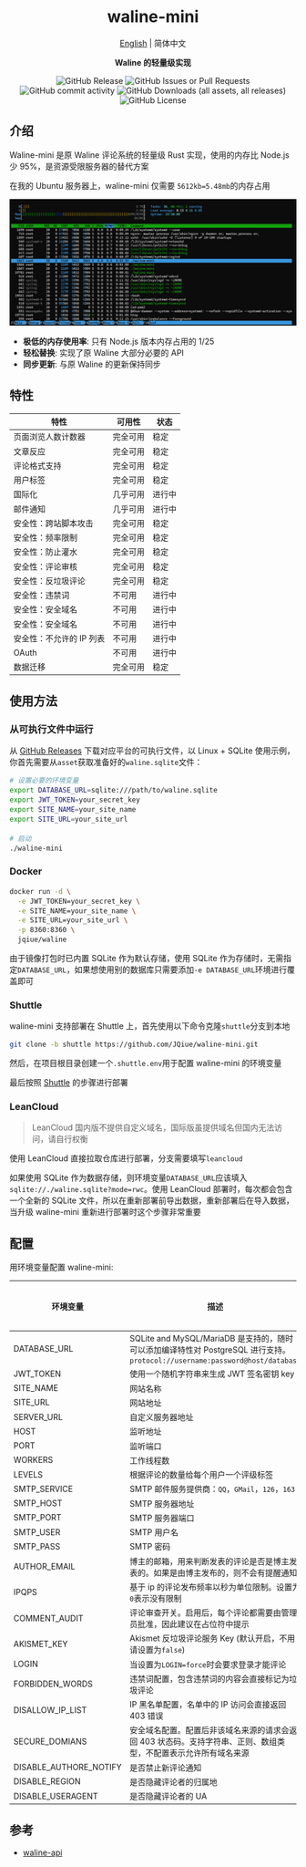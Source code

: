 <div align="center">
 <p><h1>waline-mini</h1></p>
   <p><a href="./README.md">English</a> | 简体中文</p>
  <p><strong>Waline 的轻量级实现</strong></p>
  <p>

![GitHub Release](https://img.shields.io/github/v/release/JQiue/waline-mini)
![GitHub Issues or Pull Requests](https://img.shields.io/github/issues/JQiue/waline-mini)
![GitHub commit activity](https://img.shields.io/github/commit-activity/t/JQiue/waline-mini)
![GitHub Downloads (all assets, all releases)](https://img.shields.io/github/downloads/JQiue/waline-mini/total)
![GitHub License](https://img.shields.io/github/license/JQiue/waline-mini)
  </p>
</div>

## 介绍

Waline-mini 是原 Waline 评论系统的轻量级 Rust 实现，使用的内存比 Node.js 少 95%，是资源受限服务器的替代方案

在我的 Ubuntu 服务器上，waline-mini 仅需要 `5612kb=5.48mb`的内存占用

![mem](./assets/image.png)

+ **极低的内存使用率**: 只有 Node.js 版本内存占用的 1/25
+ **轻松替换**: 实现了原 Waline 大部分必要的 API
+ **同步更新**: 与原 Waline 的更新保持同步

## 特性

| 特性                     | 可用性   | 状态   |
| ------------------------ | -------- | ------ |
| 页面浏览人数计数器       | 完全可用 | 稳定   |
| 文章反应                 | 完全可用 | 稳定   |
| 评论格式支持             | 完全可用 | 稳定   |
| 用户标签                 | 完全可用 | 稳定   |
| 国际化                   | 几乎可用 | 进行中 |
| 邮件通知                 | 几乎可用 | 进行中 |
| 安全性：跨站脚本攻击     | 完全可用 | 稳定   |
| 安全性：频率限制         | 完全可用 | 稳定   |
| 安全性：防止灌水         | 完全可用 | 稳定   |
| 安全性：评论审核         | 完全可用 | 稳定   |
| 安全性：反垃圾评论       | 完全可用 | 稳定   |
| 安全性：违禁词           | 不可用   | 进行中 |
| 安全性：安全域名         | 不可用   | 进行中 |
| 安全性：安全域名         | 不可用   | 进行中 |
| 安全性：不允许的 IP 列表 | 不可用   | 进行中 |
| OAuth                    | 不可用   | 进行中 |
| 数据迁移                 | 完全可用 | 稳定   |

## 使用方法

### 从可执行文件中运行

从 [GitHub Releases](https://github.com/JQiue/waline-mini/releases) 下载对应平台的可执行文件，以 Linux + SQLite 使用示例，你首先需要从`asset`获取准备好的`waline.sqlite`文件：

```bash
# 设置必要的环境变量
export DATABASE_URL=sqlite:///path/to/waline.sqlite
export JWT_TOKEN=your_secret_key
export SITE_NAME=your_site_name
export SITE_URL=your_site_url

# 启动
./waline-mini
```

### Docker

```sh
docker run -d \
  -e JWT_TOKEN=your_secret_key \
  -e SITE_NAME=your_site_name \
  -e SITE_URL=your_site_url \
  -p 8360:8360 \
  jqiue/waline
```

由于镜像打包时已内置 SQLite 作为默认存储，使用 SQLite 作为存储时，无需指定`DATABASE_URL`，如果想使用别的数据库只需要添加`-e DATABASE_URL`环境进行覆盖即可

### Shuttle

waline-mini 支持部署在 Shuttle 上，首先使用以下命令克隆`shuttle`分支到本地

```sh
git clone -b shuttle https://github.com/JQiue/waline-mini.git
```

然后，在项目根目录创建一个`.shuttle.env`用于配置 waline-mini 的环境变量

最后按照 [Shuttle](https://console.shuttle.dev/login) 的步骤进行部署

### LeanCloud

> LeanCloud 国内版不提供自定义域名，国际版虽提供域名但国内无法访问，请自行权衡

使用 LeanCloud 直接拉取仓库进行部署，分支需要填写`leancloud`

如果使用 SQLite 作为数据存储，则环境变量`DATABASE_URL`应该填入`sqlite://./waline.sqlite?mode=rwc`。使用 LeanCloud 部署时，每次都会包含一个全新的 SQLite 文件，所以在重新部署前导出数据，重新部署后在导入数据，当升级 waline-mini 重新进行部署时这个步骤非常重要

## 配置

用环境变量配置 waline-mini:

| 环境变量               | 描述                                                                                                                        | 是否需要 | 默认值         |
| ---------------------- | --------------------------------------------------------------------------------------------------------------------------- | -------- | -------------- |
| DATABASE_URL           | SQLite and MySQL/MariaDB 是支持的，随时可以添加编译特性对 PostgreSQL 进行支持。`protocol://username:password@host/database` | ✅        | -              |
| JWT_TOKEN              | 使用一个随机字符串来生成 JWT 签名密钥 key                                                                                   | ✅        | -              |
| SITE_NAME              | 网站名称                                                                                                                    | ✅        | -              |
| SITE_URL               | 网站地址                                                                                                                    | ✅        | -              |
| SERVER_URL             | 自定义服务器地址                                                                                                            |          | auto           |
| HOST                   | 监听地址                                                                                                                    |          | `127.0.0.1`    |
| PORT                   | 监听端口                                                                                                                    |          | `8360`         |
| WORKERS                | 工作线程数                                                                                                                  |          | 1              |
| LEVELS                 | 根据评论的数量给每个用户一个评级标签                                                                                        |          | -              |
| SMTP_SERVICE           | SMTP 邮件服务提供商：`QQ`，`GMail`，`126`，`163`                                                                            |          | -              |
| SMTP_HOST              | SMTP 服务器地址                                                                                                             |          | -              |
| SMTP_PORT              | SMTP 服务器端口                                                                                                             |          | -              |
| SMTP_USER              | SMTP 用户名                                                                                                                 |          | -              |
| SMTP_PASS              | SMTP 密码                                                                                                                   |          | -              |
| AUTHOR_EMAIL           | 博主的邮箱，用来判断发表的评论是否是博主发表的。如果是由博主发布的，则不会有提醒通知                                        |          | -              |
| IPQPS                  | 基于 ip 的评论发布频率以秒为单位限制。设置为`0`表示没有限制                                                                 |          | `60`           |
| COMMENT_AUDIT          | 评论审查开关。启用后，每个评论都需要由管理员批准，因此建议在占位符中提示                                                    |          | `false`        |
| AKISMET_KEY            | Akismet 反垃圾评论服务 Key (默认开启，不用请设置为`false`)                                                                  |          | `86fe49f5ea50` |
| LOGIN                  | 当设置为`LOGIN=force`时会要求登录才能评论                                                                                   |          | `false`        |
| FORBIDDEN_WORDS        | 违禁词配置，包含违禁词的内容会直接标记为垃圾评论                                                                            |          |                |
| DISALLOW_IP_LIST       | IP 黑名单配置，名单中的 IP 访问会直接返回 403 错误                                                                          |          |                |
| SECURE_DOMIANS         | 安全域名配置。配置后非该域名来源的请求会返回 403 状态码。支持字符串、正则、数组类型，不配置表示允许所有域名来源             |          |                |
| DISABLE_AUTHORE_NOTIFY | 是否禁止新评论通知                                                                                                          |          | `false`        |
| DISABLE_REGION         | 是否隐藏评论者的归属地                                                                                                      |          | `false`        |
| DISABLE_USERAGENT      | 是否隐藏评论者的 UA                                                                                                         |          | `false`        |

## 参考

+ [waline-api](https://waline.js.org/next/api/)

